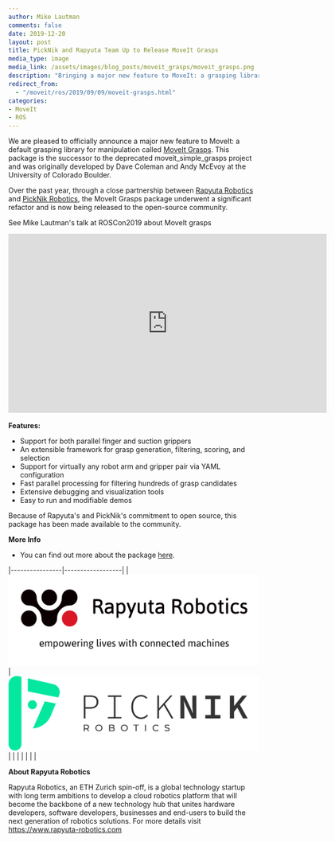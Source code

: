 ```yaml
---
author: Mike Lautman
comments: false
date: 2019-12-20
layout: post
title: PickNik and Rapyuta Team Up to Release MoveIt Grasps
media_type: image
media_link: /assets/images/blog_posts/moveit_grasps/moveit_grasps.png
description: "Bringing a major new feature to MoveIt: a grasping library for manipulation"
redirect_from:
  - "/moveit/ros/2019/09/09/moveit-grasps.html"
categories:
- MoveIt
- ROS
---
```


[//]: # (Image References)
[picknik_logo]: /assets/images/blog_posts/moveit_grasps/picknik_logo.png
[rapyuta_logo]: /assets/images/blog_posts/moveit_grasps/rapyuta_logo.png

We are pleased to officially announce a major new feature to MoveIt: a default grasping library for manipulation called <a href="https://github.com/ros-planning/moveit_grasps" target="_blank">MoveIt Grasps</a>. This package is the successor to the deprecated moveit_simple_grasps project and was originally developed by Dave Coleman and Andy McEvoy at the University of Colorado Boulder.

Over the past year, through a close partnership between <a href="https://www.rapyuta-robotics.com" target="_blank">Rapyuta Robotics</a> and [PickNik Robotics](https://picknik.ai), the MoveIt Grasps package underwent a significant refactor and is now being released to the open-source community.

See Mike Lautman's talk at ROSCon2019 about MoveIt grasps

<p align="center"><iframe src="https://player.vimeo.com/video/378683113" width="640" height="360" frameborder="0" allow="autoplay; fullscreen" allowfullscreen></iframe></p>

**Features:**

* Support for both parallel finger and suction grippers
* An extensible framework for grasp generation, filtering, scoring, and selection
* Support for virtually any robot arm and gripper pair via YAML configuration
* Fast parallel processing for filtering hundreds of grasp candidates
* Extensive debugging and visualization tools
* Easy to run and modifiable demos

Because of Rapyuta's and PickNik's commitment to open source, this package has been made available to the community.

**More Info**

* You can find out more about the package <a href="https://github.com/ros-planning/moveit_grasps" target="_blank">here</a>.


|----------------|------------------|
|![rapyuta_logo] |  ![picknik_logo] |
|                |                  |
|                |                  |


**About Rapyuta Robotics**

Rapyuta Robotics, an ETH Zurich spin-off, is a global technology startup with long term ambitions to develop a cloud robotics platform that will become the backbone of a new technology hub that unites hardware developers, software developers, businesses and end-users to build the next generation of robotics solutions. For more details visit <a href="https://www.rapyuta-robotics.com" target="_blank">https://www.rapyuta-robotics.com</a>
